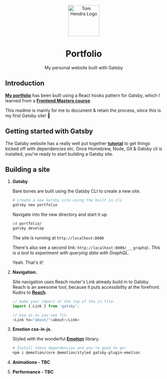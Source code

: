 <div align=center>
<img alt="Tom Hendra Logo" src="https://res.cloudinary.com/tomhendra/image/upload/v1567091669/tomhendra-logo/tomhendra-logo-round-1024.png" width="100" />
<h1>Portfolio</h1>
<p>My personal website built with Gatsby</p>
</div>

## Introduction

**[My portfolio](https://tomhendra.dev)** has been built using a React hooks pattern for Gatsby, which I learned from a **[Frontend Masters course](https://frontendmasters.com/courses/gatsby/)**.

This readme is mainly for me to document & retain the process, since this is my first Gatsby site! 🚀

## Getting started with Gatsby

The Gatsby website has a really well put together **[tutorial](https://www.gatsbyjs.org/tutorial/)** to get things kicked off with dependencies etc. Once Homebrew, Node, Git & Gatsby cli is installed, you're ready to start building a Gatsby site.

## Building a site

1.  **Gatsby**

    Bare bones are built using the Gatsby CLI to create a new site.

    ```sh
    # create a new Gatsby site using the built in cli
    gatsby new portfolio
    ```

    Navigate into the new directory and start it up.

    ```sh
    cd portfolio/
    gatsby develop
    ```

    The site is running at `http://localhost:8000`

    There's also see a second link: `http://localhost:8000/___graphql`.
    _This is a tool to experiment with querying data with GraphQL._

    Yeah. That's it!

2.  **Navigation.**

    Site navigation uses Reach router's Link already build in to Gatsby. Reach is an awesome tool, because it puts accessibility at the forefront. Kudos to **[Reach](https://reach.tech/router)**.

    ```javascript
    // make your import at the top of the js file.
    import { Link } from 'gatsby';
    ```

    ```javascript
    // Use as as you see fit.
    <Link to="about/">about</Link>
    ```

3.  **Emotion css-in-js.**

    Styled with the wonderful **[Emotion](https://emotion.sh/docs/introduction)** library.

    ```sh
    # Install these dependencies and you're good to go!
    npm i @emotion/core @emotion/styled gatsby-plugin-emotion
    ```

4.  **Animations - TBC**

5.  **Performance - TBC**
